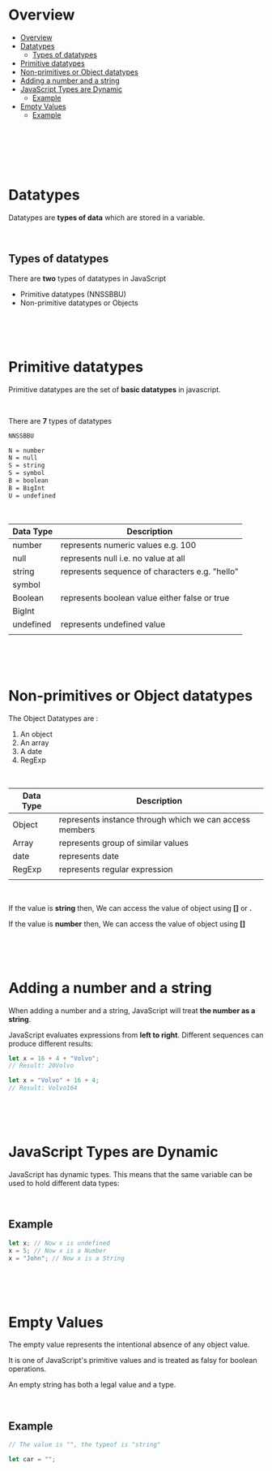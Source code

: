 # Overview

- [Overview](#overview)
- [Datatypes](#datatypes)
  - [Types of datatypes](#types-of-datatypes)
- [Primitive datatypes](#primitive-datatypes)
- [Non-primitives or Object datatypes](#non-primitives-or-object-datatypes)
- [Adding a number and a string](#adding-a-number-and-a-string)
- [JavaScript Types are Dynamic](#javascript-types-are-dynamic)
  - [Example](#example)
- [Empty Values](#empty-values)
  - [Example](#example-1)

&nbsp;

&nbsp;

&nbsp;

# Datatypes

Datatypes are **types of data** which are stored in a variable.

&nbsp;

## Types of datatypes

There are **two** types of datatypes in JavaScript

- Primitive datatypes (NNSSBBU)
- Non-primitive datatypes or Objects

&nbsp;

&nbsp;

# Primitive datatypes

Primitive datatypes are the set of **basic datatypes** in javascript.

&nbsp;

There are **7** types of datatypes

```md
NNSSBBU

N = number
N = null
S = string
S = symbol
B = boolean
B = BigInt
U = undefined
```

&nbsp;

| Data Type | Description                                    |
| --------- | ---------------------------------------------- |
| number    | represents numeric values e.g. 100             |
| null      | represents null i.e. no value at all           |
| string    | represents sequence of characters e.g. "hello" |
| symbol    |                                                |
| Boolean   | represents boolean value either false or true  |
| BigInt    |                                                |
| undefined | represents undefined value                     |
|           |                                                |

&nbsp;

&nbsp;

# Non-primitives or Object datatypes

The Object Datatypes are :

1. An object
2. An array
3. A date
4. RegExp

&nbsp;

| Data Type | Description                                             |
| --------- | ------------------------------------------------------- |
| Object    | represents instance through which we can access members |
| Array     | represents group of similar values                      |
| date      | represents date                                         |
| RegExp    | represents regular expression                           |
|           |                                                         |

&nbsp;

If the value is **string** then, We can access the value of object using **[]** or **.**

If the value is **number** then, We can access the value of object using **[]**

&nbsp;

&nbsp;

# Adding a number and a string

When adding a number and a string, JavaScript will treat **the number as a string**.

JavaScript evaluates expressions from **left to right**. Different sequences can produce different results:

```js
let x = 16 + 4 + "Volvo";
// Result: 20Volvo

let x = "Volvo" + 16 + 4;
// Result: Volvo164
```

&nbsp;

&nbsp;

# JavaScript Types are Dynamic

JavaScript has dynamic types. This means that the same variable can be used to hold different data types:

&nbsp;

## Example

```js
let x; // Now x is undefined
x = 5; // Now x is a Number
x = "John"; // Now x is a String
```

&nbsp;

&nbsp;

# Empty Values

The empty value represents the intentional absence of any object value.

It is one of JavaScript's primitive values and is treated as falsy for boolean operations.

An empty string has both a legal value and a type.

&nbsp;

## Example

```js
// The value is "", the typeof is "string"

let car = "";
```

&nbsp;
